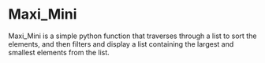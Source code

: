 # Maxi_Mini
Maxi_Mini is a simple python function that traverses through a list to sort the elements, and then filters and display a list containing the largest and smallest elements from the list.
